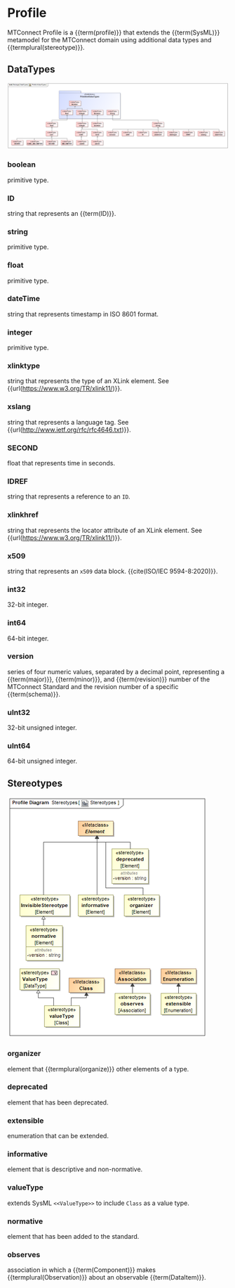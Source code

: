 
# Profile

MTConnect Profile is a {{term(profile)}} that extends the {{term(SysML)}} metamodel for the MTConnect domain using additional data types and {{termplural(stereotype)}}.

## DataTypes

![DataTypes](figures/DataTypes.png "DataTypes")

### boolean

primitive type.



### ID

string that represents an {{term(ID)}}.



### string

primitive type.



### float

primitive type.



### dateTime

string that represents timestamp in ISO 8601 format.



### integer

primitive type.



### xlinktype

string that represents the type of an XLink element. See {{url(https://www.w3.org/TR/xlink11/)}}.



### xslang

string that represents a language tag. See {{url(http://www.ietf.org/rfc/rfc4646.txt)}}.



### SECOND

float that represents time in seconds.



### IDREF

string that represents a reference to an `ID`.



### xlinkhref

string that represents the locator attribute of an XLink element. See {{url(https://www.w3.org/TR/xlink11/)}}.



### x509

string that represents an `x509` data block. {{cite(ISO/IEC 9594-8:2020)}}.



### int32

32-bit integer.



### int64

64-bit integer.



### version

series of four numeric values, separated by a decimal point, representing a {{term(major)}}, {{term(minor)}}, and {{term(revision)}} number of the MTConnect Standard and the revision number of a specific {{term(schema)}}.



### uInt32

32-bit unsigned integer.



### uInt64

64-bit unsigned integer.



## Stereotypes

![Stereotypes](figures/Stereotypes.png "Stereotypes")

### organizer

element that {{termplural(organize)}} other elements of a type.



### deprecated

element that has been deprecated.



### extensible

enumeration that can be extended.



### informative

element that is descriptive and non-normative.



### valueType

extends SysML `<<ValueType>>` to include `Class` as a value type.



### normative

element that has been added to the standard.



### observes

association in which a {{term(Component)}} makes {{termplural(Observation)}} about an observable {{term(DataItem)}}.


